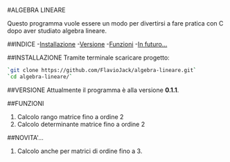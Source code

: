 #ALGEBRA LINEARE

Questo programma vuole essere un modo per divertirsi a fare pratica con C dopo aver studiato algebra lineare.


##INDICE
-[Installazione](#installazione)
-[Versione](#versione)
-[Funzioni](#funzioni)
-[In futuro...](#novità...)

##INSTALLAZIONE
Tramite terminale scaricare progetto:
```bash
`git clone https://github.com/FlavioJack/algebra-lineare.git`
`cd algebra-lineare/`
```
##VERSIONE
Attualmente il programma è alla versione **0.1.1**.

##FUNZIONI

1. Calcolo rango matrice fino a ordine 2
2. Calcolo determinante matrice fino a ordine 2

##NOVITA'...

1. Calcolo anche per matrici di ordine fino a 3.
